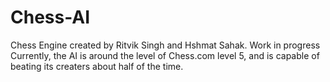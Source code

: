 # Chess-AI
Chess Engine created by Ritvik Singh and Hshmat Sahak.
Work in progress
Currently, the AI is around the level of Chess.com level 5, and is capable of beating its creaters about half of the time.
